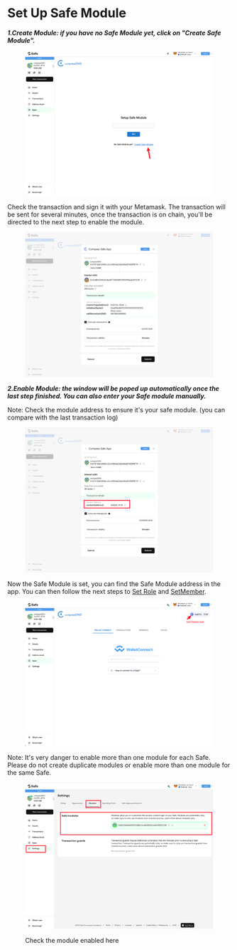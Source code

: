 # Set Up Safe Module

_**1.Create Module: if you have no Safe Module yet, click on "Create Safe Module".**_

<figure><img src="../../.gitbook/assets/image (6).png" alt=""><figcaption></figcaption></figure>

Check the transaction and sign it with your Metamask. The transaction will be sent for several minutes, once the transaction is on chain, you'll be directed to the next step to enable the module.

<figure><img src="../../.gitbook/assets/image (10).png" alt=""><figcaption></figcaption></figure>

_**2.Enable Module: the window will be poped up automatically once the last step finished. You can also enter your Safe module manually.**_

Note: Check the module address to ensure it's your safe module. (you can compare with the last transaction log)

<figure><img src="../../.gitbook/assets/image (9).png" alt=""><figcaption></figcaption></figure>

Now the Safe Module is set, you can find the Safe Module address in the app. You can then follow the next steps to [Set Role](set-role.md) and [SetMember](set-member.md).

<figure><img src="../../.gitbook/assets/image (27).png" alt=""><figcaption></figcaption></figure>

Note: It's very danger to enable more than one module for each Safe. Please do not create duplicate modules or enable more than one module for the same Safe.

<figure><img src="../../.gitbook/assets/image (1).png" alt=""><figcaption><p>Check the module enabled here</p></figcaption></figure>
